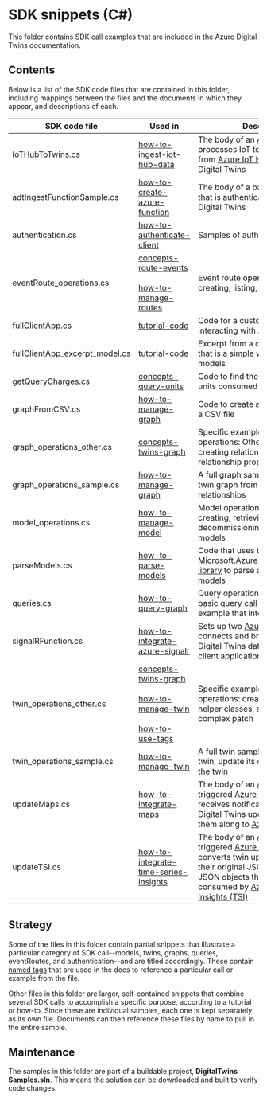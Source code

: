 # SDK snippets (C#)

This folder contains SDK call examples that are included in the Azure Digital Twins documentation.

## Contents

Below is a list of the SDK code files that are contained in this folder, including mappings between the files and the documents in which they appear, and descriptions of each.

| SDK code file | Used in | Description |
| --- | --- | --- |
| IoTHubToTwins.cs | [how-to-ingest-iot-hub-data](https://docs.microsoft.com/azure/digital-twins/how-to-ingest-iot-hub-data) | The body of an [Azure Function](https://docs.microsoft.com/azure/azure-functions/functions-overview) that processes IoT telemetry events from [Azure IoT Hub](https://docs.microsoft.com/azure/iot-hub/about-iot-hub) into Azure Digital Twins |
| adtIngestFunctionSample.cs | [how-to-create-azure-function](https://docs.microsoft.com/azure/digital-twins/how-to-create-azure-function) | The body of a basic [Azure Function](https://docs.microsoft.com/azure/azure-functions/functions-overview) that is authenticated with Azure Digital Twins |
| authentication.cs | [how-to-authenticate-client](https://docs.microsoft.com/azure/digital-twins/how-to-authenticate-client) | Samples of authentication code |
| eventRoute_operations.cs | [concepts-route-events](https://docs.microsoft.com/azure/digital-twins/concepts-route-events)<br><br>[how-to-manage-routes](https://docs.microsoft.com/azure/digital-twins/how-to-manage-routes) | Event route operations, including creating, listing, and deleting |
| fullClientApp.cs | [tutorial-code](https://docs.microsoft.com/azure/digital-twins/tutorial-code) | Code for a custom client app for interacting with Azure Digital Twins |
| fullClientApp_excerpt_model.cs | [tutorial-code](https://docs.microsoft.com/azure/digital-twins/tutorial-code) | Excerpt from a custom client app that is a simple way to upload models |
| getQueryCharges.cs | [concepts-query-units](https://docs.microsoft.com/azure/digital-twins/concepts-query-units) | Code to find the number of query units consumed by a query request |
| graphFromCSV.cs | [how-to-manage-graph](https://docs.microsoft.com/azure/digital-twins/how-to-manage-graph) | Code to create a twin graph out of a CSV file |
| graph_operations_other.cs | [concepts-twins-graph](https://docs.microsoft.com/azure/digital-twins/concepts-twins-graph) | Specific examples of graph operations: Other examples of creating relationships, and listing relationship properties |
| graph_operations_sample.cs | [how-to-manage-graph](https://docs.microsoft.com/azure/digital-twins/how-to-manage-graph) | A full graph sample that creates a twin graph from digital twins and relationships |
| model_operations.cs | [how-to-manage-model](https://docs.microsoft.com/azure/digital-twins/how-to-manage-model) | Model operations, including creating, retrieving, decommissioning, and deleting models |
| parseModels.cs | [how-to-parse-models](https://docs.microsoft.com/azure/digital-twins/how-to-parse-models) | Code that uses the [Microsoft.Azure.DigitalTwins.Parser library](https://nuget.org/packages/Microsoft.Azure.DigitalTwins.Parser/) to parse and validate DTDL models |
| queries.cs | [how-to-query-graph](https://docs.microsoft.com/azure/digital-twins/how-to-query-graph) | Query operations, including the basic query call and a longer example that interprets results |
| signalRFunction.cs | [how-to-integrate-azure-signalr](https://docs.microsoft.com/azure/digital-twins/how-to-integrate-azure-signalr) | Sets up two [Azure Function](https://docs.microsoft.com/azure/azure-functions/functions-overview) that connects and broadcasts Azure Digital Twins data to connected client applications |
| twin_operations_other.cs | [concepts-twins-graph](https://docs.microsoft.com/azure/digital-twins/concepts-twins-graph)<br><br>[how-to-manage-twin](https://docs.microsoft.com/azure/digital-twins/how-to-manage-twin)<br><br>[how-to-use-tags](https://docs.microsoft.com/azure/digital-twins/how-to-use-tags) | Specific examples of twin operations: creating a twin without helper classes, and creating a more complex patch |
| twin_operations_sample.cs | [how-to-manage-twin](https://docs.microsoft.com/azure/digital-twins/how-to-manage-twin) | A full twin sample that creates a twin, update its details, and delete the twin |
| updateMaps.cs | [how-to-integrate-maps](https://docs.microsoft.com/azure/digital-twins/how-to-integrate-maps) | The body of an [Azure Event Grid](https://docs.microsoft.com/azure/event-grid/overview)-triggered [Azure Function](https://docs.microsoft.com/azure/azure-functions/functions-overview) that receives notifications from Azure Digital Twins updates and sends them along to [Azure Maps](https://docs.microsoft.com/azure/azure-maps/about-azure-maps)|
| updateTSI.cs | [how-to-integrate-time-series-insights](https://docs.microsoft.com/azure/digital-twins/how-to-integrate-time-series-insights) | The body of an [Azure Event Hubs](https://docs.microsoft.com/azure/event-hubs/event-hubs-about)-triggered [Azure Function](https://docs.microsoft.com/azure/azure-functions/functions-overview) that converts twin update events from their original JSON Patch form to JSON objects that can be consumed by [Azure Time Series Insights (TSI)](https://docs.microsoft.com/azure/time-series-insights/overview-what-is-tsi) |

## Strategy

Some of the files in this folder contain partial snippets that illustrate a particular category of SDK call--models, twins, graphs, queries, eventRoutes, and authentication--and are titled accordingly. These contain [named tags](https://review.docs.microsoft.com/help/contribute/code-in-docs?branch=master#named-snippet) that are used in the docs to reference a particular call or example from the file.

Other files in this folder are larger, self-contained snippets that combine several SDK calls to accomplish a specific purpose, according to a tutorial or how-to. Since these are individual samples, each one is kept separately as its own file. Documents can then reference these files by name to pull in the entire sample.

## Maintenance

The samples in this folder are part of a buildable project, **DigitalTwins Samples.sln**. This means the solution can be downloaded and built to verify code changes.